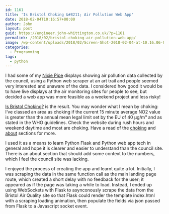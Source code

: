 ```yaml
---
id: 1161
title: 'Is Bristol Choking &#8211; Air Pollution Web App'
date: 2018-02-04T10:16:57+00:00
author: John
layout: post
guid: https://engineer.john-whittington.co.uk/?p=1161
permalink: /2018/02/bristol-choking-air-pollution-web-app/
image: /wp-content/uploads/2018/02/Screen-Shot-2018-02-04-at-10.16.06-825x510.png
categories:
  - Programming
tags:
  - python
---
```

I had some of my [Nixie Pipe](http://www.nixiepipe.com) displays showing air pollution data collected by the council, using a Python web scraper at an art trail and people seemed very interested and unaware of the data. I considered how good it would be to have live displays at the air monitoring sites for people to see, but decided a web app was more feasible as a weekend project and less risky!

[Is Bristol Choking?](http://isbristolchoking.uk) is the result. You may wonder what I mean by choking: I&#8217;ve classed an area as choking if the current 15 minute average NO2 value is greater than the annual mean legal limit set by the EU of 40 µg/m³ and as stated in the WHO guidelines. Check the website during rush hours and weekend daytime and most are choking. Have a read of the [choking](http://isbristolchoking.uk/#choking?) and [about](http://isbristolchoking.uk/#about) sections for more.

I used it as a means to learn Python Flask and Python web app tech in general and hope it is clearer and easier to understand than the council site. There is an about section that should add some context to the numbers, which I feel the council site was lacking.



I enjoyed the process of creating the app and learnt quite a lot. Initially, I was scraping the data in the same function call as the main landing page route, which created a short delay with no feedback for the user; it appeared as if the page was taking a while to load. Instead, I ended up using WebSockets with Flask to asynconously scrape the data from the Bristol Air Quality site so that Flask could render the template index.html with a scraping loading animation, then populate the fields via json passed from Flask to a Javascript socket event.